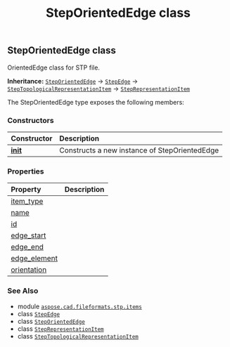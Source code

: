 ﻿---
title: StepOrientedEdge class
second_title: Aspose.CAD for Python via .NET API References
description: 
type: docs
weight: 450
url: /python-net/aspose.cad.fileformats.stp.items/steporientededge/
is_root: false
---

## StepOrientedEdge class

OrientedEdge class for STP file.



**Inheritance:** [`StepOrientedEdge`](/cad/python-net/aspose.cad.fileformats.stp.items/steporientededge) → 
[`StepEdge`](/cad/python-net/aspose.cad.fileformats.stp.items/stepedge) → 
[`StepTopologicalRepresentationItem`](/cad/python-net/aspose.cad.fileformats.stp.items/steptopologicalrepresentationitem) → 
[`StepRepresentationItem`](/cad/python-net/aspose.cad.fileformats.stp.items/steprepresentationitem)



The StepOrientedEdge type exposes the following members:

### Constructors
| Constructor | Description |
| :- | :- |
| [__init__](/cad/python-net/aspose.cad.fileformats.stp.items/steporientededge/__init__/#str-aspose.cad.fileformats.stp.items.StepVertexPoint-aspose.cad.fileformats.stp.items.StepVertexPoint-aspose.cad.fileformats.stp.items.StepEdge-bool) | Constructs a new instance of StepOrientedEdge |


### Properties
| Property | Description |
| :- | :- |
| [item_type](/cad/python-net/aspose.cad.fileformats.stp.items/steporientededge/item_type) |  |
| [name](/cad/python-net/aspose.cad.fileformats.stp.items/steporientededge/name) |  |
| [id](/cad/python-net/aspose.cad.fileformats.stp.items/steporientededge/id) |  |
| [edge_start](/cad/python-net/aspose.cad.fileformats.stp.items/steporientededge/edge_start) |  |
| [edge_end](/cad/python-net/aspose.cad.fileformats.stp.items/steporientededge/edge_end) |  |
| [edge_element](/cad/python-net/aspose.cad.fileformats.stp.items/steporientededge/edge_element) |  |
| [orientation](/cad/python-net/aspose.cad.fileformats.stp.items/steporientededge/orientation) |  |



### See Also
* module [`aspose.cad.fileformats.stp.items`](..)
* class [`StepEdge`](/cad/python-net/aspose.cad.fileformats.stp.items/stepedge)
* class [`StepOrientedEdge`](/cad/python-net/aspose.cad.fileformats.stp.items/steporientededge)
* class [`StepRepresentationItem`](/cad/python-net/aspose.cad.fileformats.stp.items/steprepresentationitem)
* class [`StepTopologicalRepresentationItem`](/cad/python-net/aspose.cad.fileformats.stp.items/steptopologicalrepresentationitem)
